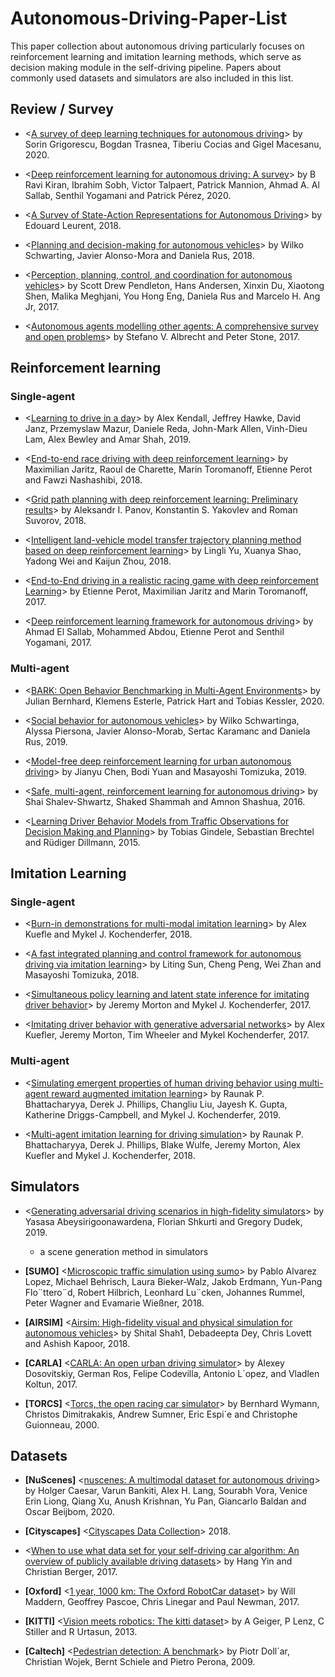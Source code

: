 # Autonomous-Driving-Paper-List

This paper collection about autonomous driving particularly focuses on reinforcement learning and imitation learning methods, which serve as decision making module in the self-driving pipeline. Papers about commonly used datasets and simulators are also included in this list.

## Review / Survey

* <[A survey of deep learning techniques for autonomous driving](https://arxiv.org/pdf/1910.07738)> by Sorin Grigorescu, Bogdan Trasnea, Tiberiu Cocias and Gigel Macesanu, 2020.

* <[Deep reinforcement learning for autonomous driving: A survey](https://arxiv.org/pdf/2002.00444)> by B Ravi Kiran, Ibrahim Sobh, Victor Talpaert, Patrick Mannion, Ahmad A. Al Sallab, Senthil Yogamani and Patrick Pérez, 2020.

* <[A Survey of State-Action Representations for Autonomous Driving](https://hal.archives-ouvertes.fr/hal-01908175/document)> by Edouard Leurent, 2018.

* <[Planning and decision-making for autonomous vehicles](https://www.annualreviews.org/doi/full/10.1146/annurev-control-060117-105157)> by Wilko Schwarting, Javier Alonso-Mora and Daniela Rus, 2018.

* <[Perception, planning, control, and coordination for autonomous vehicles](https://www.mdpi.com/2075-1702/5/1/6/pdf)> by Scott Drew Pendleton, Hans Andersen, Xinxin Du, Xiaotong Shen, Malika Meghjani, You Hong Eng, Daniela Rus and Marcelo H. Ang Jr, 2017.

* <[Autonomous agents modelling other agents: A comprehensive survey and open problems](https://arxiv.org/pdf/1709.08071)> by Stefano V. Albrecht and Peter Stone, 2017.

## Reinforcement learning

### Single-agent

* <[Learning to drive in a day](https://arxiv.org/pdf/1807.00412.pdf%3C/p%3E%3Cp%3E)> by Alex Kendall, Jeffrey Hawke, David Janz, Przemyslaw Mazur, Daniele Reda, John-Mark Allen, Vinh-Dieu Lam, Alex Bewley and Amar Shah, 2019.

* <[End-to-end race driving with deep reinforcement learning](https://arxiv.org/pdf/1807.02371)> by Maximilian Jaritz, Raoul de Charette, Marin Toromanoff, Etienne Perot and Fawzi Nashashibi, 2018.

* <[Grid path planning with deep reinforcement learning: Preliminary results](https://www.sciencedirect.com/science/article/pii/S1877050918300553/pdf?md5=c81a3c0400e7d86dbeabca22f193b672&pid=1-s2.0-S1877050918300553-main.pdf&_valck=1)> by Aleksandr I. Panov, Konstantin S. Yakovlev and Roman Suvorov, 2018.

* <[Intelligent land-vehicle model transfer trajectory planning method based on deep reinforcement learning](https://www.mdpi.com/1424-8220/18/9/2905/pdf)> by Lingli Yu, Xuanya Shao, Yadong Wei and Kaijun Zhou, 2018.

* <[End-to-End driving in a realistic racing game with deep reinforcement Learning](http://openaccess.thecvf.com/content_cvpr_2017_workshops/w5/papers/Perot_End-To-End_Driving_in_CVPR_2017_paper.pdf)> by Etienne Perot, Maximilian Jaritz and Marin Toromanoff, 2017.

* <[Deep reinforcement learning framework for autonomous driving](https://www.ingentaconnect.com/contentone/ist/ei/2017/00002017/00000019/art00012?crawler=true&mimetype=application/pdf)> by Ahmad El Sallab, Mohammed Abdou, Etienne Perot and Senthil Yogamani, 2017.


### Multi-agent

* <[BARK: Open Behavior Benchmarking in Multi-Agent Environments](https://arxiv.org/pdf/2003.02604)> by Julian Bernhard, Klemens Esterle, Patrick Hart and Tobias Kessler, 2020.

* <[Social behavior for autonomous vehicles](https://www.pnas.org/content/pnas/116/50/24972.full.pdf)> by Wilko Schwartinga, Alyssa Piersona, Javier Alonso-Morab, Sertac Karamanc and Daniela Rus, 2019.

* <[Model-free deep reinforcement learning for urban autonomous driving](https://arxiv.org/pdf/1904.09503)> by Jianyu Chen, Bodi Yuan and Masayoshi Tomizuka, 2019.

* <[Safe, multi-agent, reinforcement learning for autonomous driving](https://arxiv.org/pdf/1610.03295)> by Shai Shalev-Shwartz, Shaked Shammah and Amnon Shashua, 2016.

* <[Learning Driver Behavior Models from Traffic Observations for Decision Making and Planning](https://ieeexplore.ieee.org/stamp/stamp.jsp?tp=&arnumber=7014400)> by Tobias Gindele, Sebastian Brechtel and Rüdiger Dillmann, 2015.

## Imitation Learning

### Single-agent

* <[Burn-in demonstrations for multi-modal imitation learning](https://dl.acm.org/ft_gateway.cfm?id=3237856&type=pdf)> by Alex Kuefle and Mykel J. Kochenderfer, 2018.

* <[A fast integrated planning and control framework for autonomous driving via imitation learning](https://arxiv.org/pdf/1707.02515)> by Liting Sun, Cheng Peng, Wei Zhan and Masayoshi Tomizuka, 2018.

* <[Simultaneous policy learning and latent state inference for imitating driver behavior](https://arxiv.org/pdf/1704.05566)> by Jeremy Morton and Mykel J. Kochenderfer, 2017.

* <[Imitating driver behavior with generative adversarial networks](https://arxiv.org/pdf/1701.06699)> by Alex Kuefler, Jeremy Morton, Tim Wheeler and Mykel Kochenderfer, 2017.

### Multi-agent

* <[Simulating emergent properties of human driving behavior using multi-agent reward augmented imitation learning](https://arxiv.org/pdf/1903.05766)> by Raunak P. Bhattacharyya, Derek J. Phillips, Changliu Liu, Jayesh K. Gupta, Katherine Driggs-Campbell, and Mykel J. Kochenderfer, 2019.

* <[Multi-agent imitation learning for driving simulation](https://arxiv.org/pdf/1803.01044)> by Raunak P. Bhattacharyya, Derek J. Phillips, Blake Wulfe, Jeremy Morton, Alex Kuefler and Mykel J. Kochenderfer, 2018.


## Simulators

* <[Generating adversarial driving scenarios in high-fidelity simulators](http://www.cim.mcgill.ca/~florian/pdfs/icra-2019-adversarial.pdf)> by Yasasa Abeysirigoonawardena, Florian Shkurti and Gregory Dudek, 2019.

    - a scene generation method in simulators

* **[SUMO]** <[Microscopic traffic simulation using sumo](https://elib.dlr.de/127994/1/08569938.pdf)> by Pablo Alvarez Lopez, Michael Behrisch, Laura Bieker-Walz, Jakob Erdmann, Yun-Pang Flo¨ttero¨d, Robert Hilbrich, Leonhard Lu¨cken, Johannes Rummel, Peter Wagner and Evamarie Wießner, 2018.

* **[AIRSIM]** <[Airsim: High-fidelity visual and physical simulation for autonomous vehicles](https://arxiv.org/pdf/1705.05065.pdf%20http://arxiv.org/abs/1705.05065)> by Shital Shah1, Debadeepta Dey, Chris Lovett and Ashish Kapoor, 2018.

* **[CARLA]** <[CARLA: An open urban driving simulator](https://arxiv.org/pdf/1711.03938)> by Alexey Dosovitskiy, German Ros, Felipe Codevilla, Antonio L´opez, and Vladlen Koltun, 2017.

* **[TORCS]** <[Torcs, the open racing car simulator](https://pdfs.semanticscholar.org/b9c4/d931665ec87c16fcd44cae8fdaec1215e81e.pdf)> by Bernhard Wymann, Christos Dimitrakakis, Andrew Sumner, Eric Espi´e and Christophe Guionneau, 2000.

## Datasets

* **[NuScenes]** <[nuscenes: A multimodal dataset for autonomous driving](http://openaccess.thecvf.com/content_CVPR_2020/papers/Caesar_nuScenes_A_Multimodal_Dataset_for_Autonomous_Driving_CVPR_2020_paper.pdf)> by Holger Caesar, Varun Bankiti, Alex H. Lang, Sourabh Vora, Venice Erin Liong, Qiang Xu, Anush Krishnan, Yu Pan, Giancarlo Baldan and Oscar Beijbom, 2020.

* **[Cityscapes]** <[Cityscapes Data Collection](https://www.cityscapes-dataset.com/)> 2018.

* <[When to use what data set for your self-driving car algorithm: An overview of publicly available driving datasets](https://www.researchgate.net/profile/Hang_Yin26/publication/320475411_When_to_use_what_data_set_for_your_self-driving_car_algorithm_An_overview_of_publicly_available_driving_datasets/links/59e7ead6458515c3630fbdda/When-to-use-what-data-set-for-your-self-driving-car-algorithm-An-overview-of-publicly-available-driving-datasets.pdf)> by Hang Yin and Christian Berger, 2017.

* **[Oxford]** <[1 year, 1000 km: The Oxford RobotCar dataset](https://ora.ox.ac.uk/objects/uuid:c5266bad-e0f8-49f1-918e-1602ef935990/download_file?file_format=pdf&safe_filename=1%2BYear%252C%2B1000km-%2BThe%2BOxford%2BRobotCar%2BDataset.pdf&type_of_work=Journal+article)> by Will Maddern, Geoffrey Pascoe, Chris Linegar and Paul Newman, 2017.

* **[KITTI]** <[Vision meets robotics: The kitti dataset](https://journals.sagepub.com/doi/full/10.1177/0278364913491297)> by A Geiger, P Lenz, C Stiller and R Urtasun, 2013.

* **[Caltech]** <[Pedestrian detection: A benchmark](https://pdollar.github.io/files/papers/DollarCVPR09peds.pdf)> by Piotr Doll´ar, Christian Wojek, Bernt Schiele and Pietro Perona, 2009.

